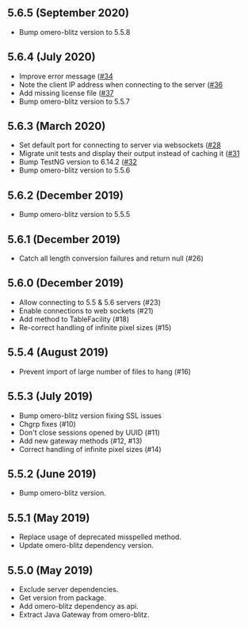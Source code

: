 5.6.5 (September 2020)
----------------------

- Bump omero-blitz version to 5.5.8

5.6.4 (July 2020)
-----------------

- Improve error message ([#34](https://github.com/ome/omero-gateway-java/pull/34)
- Note the client IP address when connecting to the server ([#36](https://github.com/ome/omero-gateway-java/pull/36)
- Add missing license file ([#37](https://github.com/ome/omero-gateway-java/pull/37)
- Bump omero-blitz version to 5.5.7

5.6.3 (March 2020)
------------------

- Set default port for connecting to server via websockets
  ([#28](https://github.com/ome/omero-gateway-java/pull/28)
- Migrate unit tests and display their output instead of caching it
  ([#31](https://github.com/ome/omero-gateway-java/pull/31)
- Bump TestNG version to 6.14.2
  ([#32](https://github.com/ome/omero-gateway-java/pull/32)
- Bump omero-blitz version to 5.5.6

5.6.2 (December 2019)
---------------------

- Bump omero-blitz version to 5.5.5

5.6.1 (December 2019)
---------------------

- Catch all length conversion failures and return null (#26)

5.6.0 (December 2019)
---------------------

- Allow connecting to 5.5 & 5.6 servers (#23)
- Enable connections to web sockets (#21)
- Add method to TableFacility (#18)
- Re-correct handling of infinite pixel sizes (#15)

5.5.4 (August 2019)
-------------------

- Prevent import of large number of files to hang (#16)

5.5.3 (July 2019)
-----------------

- Bump omero-blitz version fixing SSL issues
- Chgrp fixes (#10)
- Don't close sessions opened by UUID (#11)
- Add new gateway methods (#12, #13)
- Correct handling of infinite pixel sizes (#14)

5.5.2 (June 2019)
-----------------

- Bump omero-blitz version.

5.5.1 (May 2019)
----------------

- Replace usage of deprecated misspelled method.
- Update omero-blitz dependency version.

5.5.0 (May 2019)
----------------

- Exclude server dependencies.
- Get version from package.
- Add omero-blitz dependency as api.
- Extract Java Gateway from omero-blitz.
